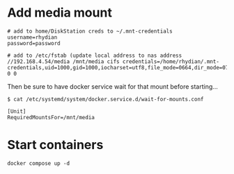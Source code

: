 # Add media mount

```
# add to home/DiskStation creds to ~/.mnt-credentials
username=rhydian
password=password

# add to /etc/fstab (update local address to nas address
//192.168.4.54/media /mnt/media cifs credentials=/home/rhydian/.mnt-credentials,uid=1000,gid=1000,iocharset=utf8,file_mode=0664,dir_mode=0775 0 0
```

Then be sure to have docker service wait for that mount before starting...

```
$ cat /etc/systemd/system/docker.service.d/wait-for-mounts.conf

[Unit]
RequiredMountsFor=/mnt/media
```

# Start containers

```
docker compose up -d
```
